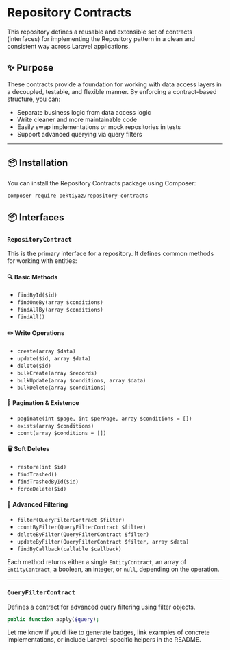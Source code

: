 # Repository Contracts

This repository defines a reusable and extensible set of contracts (interfaces) for implementing the Repository pattern in a clean and consistent way across Laravel applications.

## ✨ Purpose

These contracts provide a foundation for working with data access layers in a decoupled, testable, and flexible manner. By enforcing a contract-based structure, you can:

- Separate business logic from data access logic
- Write cleaner and more maintainable code
- Easily swap implementations or mock repositories in tests
- Support advanced querying via query filters

---

## 📦 Installation
You can install the Repository Contracts package using Composer:
```shell
composer require pektiyaz/repository-contracts
```


## 📦 Interfaces

### `RepositoryContract`

This is the primary interface for a repository. It defines common methods for working with entities:

#### 🔍 Basic Methods

- `findById($id)`
- `findOneBy(array $conditions)`
- `findAllBy(array $conditions)`
- `findAll()`

#### ✏️ Write Operations

- `create(array $data)`
- `update($id, array $data)`
- `delete($id)`
- `bulkCreate(array $records)`
- `bulkUpdate(array $conditions, array $data)`
- `bulkDelete(array $conditions)`

#### 📄 Pagination & Existence

- `paginate(int $page, int $perPage, array $conditions = [])`
- `exists(array $conditions)`
- `count(array $conditions = [])`

#### 🗑️ Soft Deletes

- `restore(int $id)`
- `findTrashed()`
- `findTrashedById($id)`
- `forceDelete($id)`

#### 🧠 Advanced Filtering

- `filter(QueryFilterContract $filter)`
- `countByFilter(QueryFilterContract $filter)`
- `deleteByFilter(QueryFilterContract $filter)`
- `updateByFilter(QueryFilterContract $filter, array $data)`
- `findByCallback(callable $callback)`

Each method returns either a single `EntityContract`, an array of `EntityContract`, a boolean, an integer, or `null`, depending on the operation.

---

### `QueryFilterContract`

Defines a contract for advanced query filtering using filter objects.

```php
public function apply($query);
```




Let me know if you’d like to generate badges, link examples of concrete implementations, or include Laravel-specific helpers in the README.
